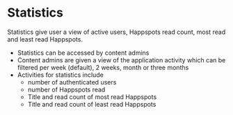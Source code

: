 # Statistics

Statistics give user a view of active users, Happspots read count, most read and least read Happspots.

- Statistics can be accessed by content admins
- Content admins are given a view of the application activity which can be filtered per week (default), 2 weeks, month or three months
- Activities for statistics include
  - number of authenticated users
  - number of Happspots read
  - Title and read count of most read Happspots
  - Title and read count of least read Happspots
